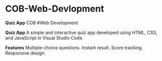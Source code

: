 # COB-Web-Devlopment
**Quiz App** COB #Web Development

**Quiz App**
A simple and interactive quiz app developed using HTML, CSS, and JavaScript in Visual Studio Code.

**Features**
  Multiple-choice questions.
  Instant result.
  Score tracking.
  Responsive design.
